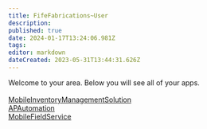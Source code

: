 ```yaml
---
title: FifeFabrications~User
description: 
published: true
date: 2024-01-17T13:24:06.981Z
tags: 
editor: markdown
dateCreated: 2023-05-31T13:44:31.626Z
---
```


Welcome to your area. Below you will see all of your apps.<br><br>[MobileInventoryManagementSolution](/Apps/MIMS/MobileInventoryManagementSolution)<br>[APAutomation](/Apps/APAutomation)<br>[MobileFieldService](/Apps/MobileFieldService)<br>